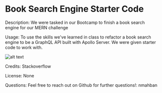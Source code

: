 # Book Search Engine Starter Code

Description:
We were tasked in our Bootcamp to finish a book search engine for our MERN challenge

Usage:
To use the skills we've learned in class to refactor a book search engine to be a GraphQL API built with Apollo Server. We were given starter code to work with.

![alt text](image.png)

Credits:
Stackoverflow

License:
None

Questions:
Feel free to reach out on Github for further questions!: nmahban
